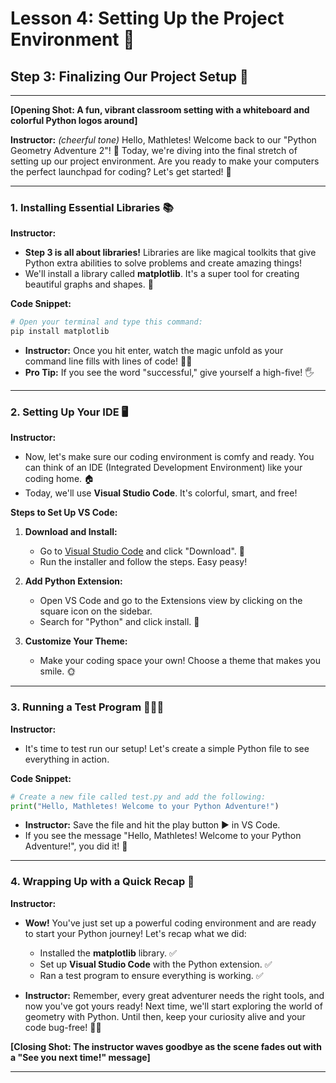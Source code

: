 # Lesson 4: Setting Up the Project Environment 🚀

## Step 3: Finalizing Our Project Setup 🌟

---

**[Opening Shot: A fun, vibrant classroom setting with a whiteboard and colorful Python logos around]**

**Instructor:** _(cheerful tone)_ Hello, Mathletes! Welcome back to our "Python Geometry Adventure 2"! 🎉 Today, we're diving into the final stretch of setting up our project environment. Are you ready to make your computers the perfect launchpad for coding? Let's get started! 🚀

---

### 1. Installing Essential Libraries 📚

**Instructor:**

- **Step 3 is all about libraries!** Libraries are like magical toolkits that give Python extra abilities to solve problems and create amazing things!
- We'll install a library called **matplotlib**. It's a super tool for creating beautiful graphs and shapes. 🌈

**Code Snippet:**

```python
# Open your terminal and type this command:
pip install matplotlib
```

- **Instructor:** Once you hit enter, watch the magic unfold as your command line fills with lines of code! 🎩✨
- **Pro Tip:** If you see the word "successful," give yourself a high-five! 🖐️

---

### 2. Setting Up Your IDE 🖥️

**Instructor:**

- Now, let's make sure our coding environment is comfy and ready. You can think of an IDE (Integrated Development Environment) like your coding home. 🏠
- Today, we'll use **Visual Studio Code**. It's colorful, smart, and free!

**Steps to Set Up VS Code:**

1. **Download and Install:**
   - Go to [Visual Studio Code](https://code.visualstudio.com/) and click "Download". 💾
   - Run the installer and follow the steps. Easy peasy!

2. **Add Python Extension:**
   - Open VS Code and go to the Extensions view by clicking on the square icon on the sidebar.
   - Search for "Python" and click install. 🐍

3. **Customize Your Theme:**
   - Make your coding space your own! Choose a theme that makes you smile. 🌞

---

### 3. Running a Test Program 🏃‍♂️💨

**Instructor:**

- It's time to test run our setup! Let's create a simple Python file to see everything in action.

**Code Snippet:**

```python
# Create a new file called test.py and add the following:
print("Hello, Mathletes! Welcome to your Python Adventure!")
```

- **Instructor:** Save the file and hit the play button ▶️ in VS Code.
- If you see the message "Hello, Mathletes! Welcome to your Python Adventure!", you did it! 🎉

---

### 4. Wrapping Up with a Quick Recap 🎁

**Instructor:**

- **Wow!** You've just set up a powerful coding environment and are ready to start your Python journey! Let's recap what we did:
  - Installed the **matplotlib** library. ✅
  - Set up **Visual Studio Code** with the Python extension. ✅
  - Ran a test program to ensure everything is working. ✅

- **Instructor:** Remember, every great adventurer needs the right tools, and now you've got yours ready! Next time, we'll start exploring the world of geometry with Python. Until then, keep your curiosity alive and your code bug-free! 🐞✨

**[Closing Shot: The instructor waves goodbye as the scene fades out with a "See you next time!" message]**

---